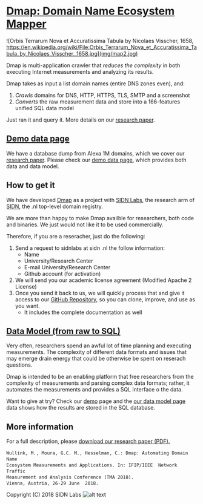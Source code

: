 # [Dmap: Domain Name Ecosystem Mapper](http://dmap.sidnlabs.nl)

![Orbis Terrarum Nova et Accuratissima Tabula by Nicolaes Visscher, 1658, https://en.wikipedia.org/wiki/File:Orbis_Terrarum_Nova_et_Accuratissima_Tabula_by_Nicolaes_Visscher,_1658.jpg](img/map2.jpg)


Dmap is multi-application crawler that *reduces the complexity* in both executing Internet measurements and analyzing its results.


Dmap takes as input a list domain names (entire DNS zones even), and:
   1. *Crawls* domains for DNS, HTTP, HTTPS, TLS, SMTP and a screenshot 
   1. *Converts* the raw measurement data and store into a 166-features unified SQL data model
 

Just ran it and query it. More details on our [research paper](paper.pdf).

## [Demo data page](demo/)

 We have a database dump from Alexa 1M domains, which we cover  our [research paper](paper.pdf).
Please check our [demo data page](demo/), which provides both data and data model.


## How to get it
 
We have developed [Dmap](http://dmap.sidnlabs.nl) as a project with [SIDN Labs](https://sidnlabs.nl), the research arm of [SIDN](https://sidn.nl), the .nl top-level domain registry.

We are more than happy to make Dmap availble for researchers, both code and binaries. We just would not like it to be used commercially. 

Therefore, if you are a reseracher, just do the following:
  1. Send a request to sidnlabs at sidn .nl the follow information:
     * Name
     * University/Research Center
     * E-mail University/Research Center 
     * Github account (for activation)
  1. We will send you our academic license agreement (Modified Apache 2 License)
  1. Once you send it back to us, we will quickly process that and give it access to our  [GitHub Repository](https://github.com/SIDN/emap), so you can clone, improve, and use as you want.
     * It includes the complete documentation as well
 
 
##  [Data Model (from raw to SQL)](datamodel/)
  Very often, researchers spend an awful lot of time planning and executing measurements. The complexity of different data formats and issues that may emerge drain energy that could be otherwise be spent on reserach questions.
  
  Dmap is intended to be an enabling platform that free researchers from the complexity of measurements and parsing complex data formats; rather, it automates the measurements and provides a SQL interface o the data. 
  
  Want to give at try? Check our [demo](demo/) page and the  [our data model page](datamodel/) data shows how the results are stored in the SQL database.
  
##  More information

For a full description, please [download our research paper (PDF).](paper.pdf)

```
Wullink, M., Moura, G.C. M., Hesselman, C.: Dmap: Automating Domain Name
Ecosystem Measurements and Applications. In: IFIP/IEEE  Network Traffic 
Measurement and Analysis Conference (TMA 2018). 
Vienna, Austria, 26-29 June  2018.
``` 

Copyright (C) 2018  SIDN Labs ![alt text][logo]

[logo]: http://entrada.sidnlabs.nl/assets/logo-sidn-labs-50px.png "Copyright (C) 2018  SIDN Labs"